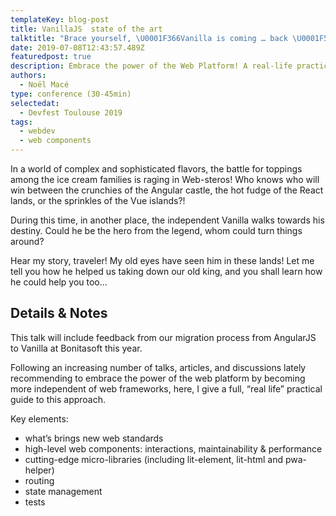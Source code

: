 ```yaml
---
templateKey: blog-post
title: VanillaJS  state of the art
talktitle: "Brace yourself, \U0001F366Vanilla is coming … back \U0001F576!"
date: 2019-07-08T12:43:57.489Z
featuredpost: true
description: Embrace the power of the Web Platform! A real-life practical guide.
authors:
  - Noël Macé
type: conference (30-45min)
selectedat:
  - Devfest Toulouse 2019
tags:
  - webdev
  - web components
---
```


In a world of complex and sophisticated flavors, the battle for toppings among
the ice cream families is raging in Web-steros! Who knows who will win between
the crunchies of the Angular castle, the hot fudge of the React lands, or the
sprinkles of the Vue islands?!

During this time, in another place, the independent Vanilla walks towards his
destiny. Could he be the hero from the legend, whom could turn things around?

Hear my story, traveler! My old eyes have seen him in these lands! Let me tell
you how he helped us taking down our old king, and you shall learn how he
could help you too...

## Details & Notes

This talk will include feedback from our migration process from AngularJS to Vanilla at Bonitasoft this year.

Following an increasing number of talks, articles, and discussions lately recommending to embrace the power of the web platform by becoming more independent of web frameworks, here, I give a full, “real life” practical guide to this approach.

Key elements:

- what’s brings new web standards
- high-level web components: interactions, maintainability & performance
- cutting-edge micro-libraries (including lit-element, lit-html and pwa-helper)
- routing
- state management
- tests

